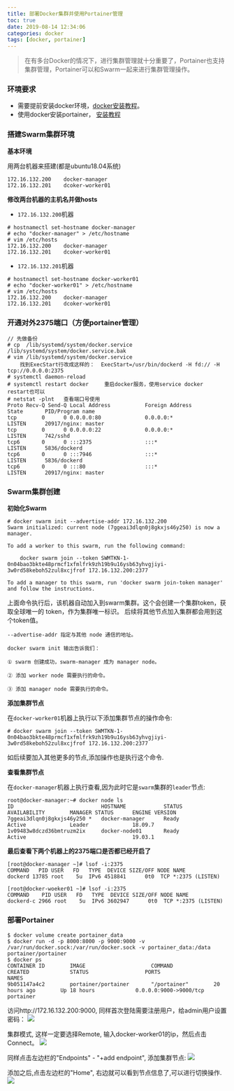 ```yaml
---
title: 部署Docker集群并使用Portainer管理
toc: true
date: 2019-08-14 12:34:06
categories: docker
tags: [docker, portainer]
---
```


> 在有多台Docker的情况下，进行集群管理就十分重要了，Portainer也支持集群管理，Portainer可以和Swarm一起来进行集群管理操作。

### 环境要求

* 需要提前安装docker环境，[docker安装教程](https://docs.docker.com/install/linux/docker-ce/ubuntu/)。
* 使用docker安装portainer， [安装教程](https://www.portainer.io/installation/)

### 搭建Swarm集群环境

**基本环境**

用两台机器来搭建(都是ubuntu18.04系统)

```
172.16.132.200    docker-manager
172.16.132.201    dcoker-worker01
```

**修改两台机器的主机名并做hosts**

* `172.16.132.200`机器
```
# hostnamectl set-hostname docker-manager
# echo "docker-manager" > /etc/hostname
# vim /etc/hosts
172.16.132.200    docker-manager
172.16.132.201    dcoker-worker01
```

* `172.16.132.201`机器
```
# hostnamectl set-hostname docker-worker01
# echo "docker-worker01" > /etc/hostname
# vim /etc/hosts
172.16.132.200    docker-manager
172.16.132.201    dcoker-worker01
```

### 开通对外2375端口（方便portainer管理）

```
// 先做备份
# cp  /lib/systemd/system/docker.service /lib/systemd/system/docker.service.bak 
# vim /lib/systemd/system/docker.service     
    找到ExecStart行改成这样的：  ExecStart=/usr/bin/dockerd -H fd:// -H tcp://0.0.0.0:2375
# systemctl daemon-reload
# systemctl restart docker     重启docker服务，使用service docker restart也可以
# netstat -plnt   查看端口号使用
Proto Recv-Q Send-Q Local Address           Foreign Address         State       PID/Program name    
tcp        0      0 0.0.0.0:80              0.0.0.0:*               LISTEN      20917/nginx: master 
tcp        0      0 0.0.0.0:22              0.0.0.0:*               LISTEN      742/sshd            
tcp6       0      0 :::2375                 :::*                    LISTEN      5836/dockerd        
tcp6       0      0 :::7946                 :::*                    LISTEN      5836/dockerd        
tcp6       0      0 :::80                   :::*                    LISTEN      20917/nginx: master
```

### Swarm集群创建

**初始化Swarm**

```
# docker swarm init --advertise-addr 172.16.132.200
Swarm initialized: current node (7ggeai3dlqn0j8gkxjs46y250) is now a manager.

To add a worker to this swarm, run the following command:

    docker swarm join --token SWMTKN-1-0n04bao3bkte48prmcf1xfmlfrk9zh19b9u16ysb63yhvgjiyi-3w0rd58keboh52zul8xcjfrof 172.16.132.200:2377

To add a manager to this swarm, run 'docker swarm join-token manager' and follow the instructions.
```

上面命令执行后，该机器自动加入到swarm集群。这个会创建一个集群token，获取全球唯一的 token，作为集群唯一标识。
后续将其他节点加入集群都会用到这个token值。

```
--advertise-addr 指定与其他 node 通信的地址。

docker swarm init 输出告诉我们：

① swarm 创建成功，swarm-manager 成为 manager node。

② 添加 worker node 需要执行的命令。

③ 添加 manager node 需要执行的命令。
```

**添加集群节点**

在`docker-worker01`机器上执行以下添加集群节点的操作命令:

```
# docker swarm join --token SWMTKN-1-0n04bao3bkte48prmcf1xfmlfrk9zh19b9u16ysb63yhvgjiyi-3w0rd58keboh52zul8xcjfrof 172.16.132.200:2377
```

如后续要加入其他更多的节点,添加操作也是执行这个命令.

**查看集群节点**

在`docker-manager`机器上执行查看,因为此时它是`swarm`集群的`leader`节点:

```
root@docker-manager:~# docker node ls
ID                            HOSTNAME            STATUS              AVAILABILITY        MANAGER STATUS      ENGINE VERSION
7ggeai3dlqn0j8gkxjs46y250 *   docker-manager      Ready               Active              Leader              18.09.7
1v09483w8dczd36bmtruzm2ix     docker-node01       Ready               Active                                  19.03.1
```

**最后查看下两个机器上的2375端口是否都已经开启了**

```
[root@docker-manager ~]# lsof -i:2375
COMMAND   PID USER   FD   TYPE  DEVICE SIZE/OFF NODE NAME
dockerd 13785 root    5u  IPv6 4518841      0t0  TCP *:2375 (LISTEN)

[root@docker-woeker01 ~]# lsof -i:2375
COMMAND    PID USER   FD   TYPE  DEVICE SIZE/OFF NODE NAME
dockerd-c 2966 root    5u  IPv6 3602947      0t0  TCP *:2375 (LISTEN)
```

### 部署Portainer

```
$ docker volume create portainer_data
$ docker run -d -p 8000:8000 -p 9000:9000 -v /var/run/docker.sock:/var/run/docker.sock -v portainer_data:/data portainer/portainer
$ docker ps
CONTAINER ID        IMAGE                     COMMAND             CREATED             STATUS                  PORTS                                                               NAMES
9b051147a4c2        portainer/portainer       "/portainer"        20 hours ago        Up 18 hours             0.0.0.0:9000->9000/tcp                                              portainer
```

访问http://172.16.132.200:9000,   同样首次登陆需要注册用户，给admin用户设置密码：
![](/../images/portainer-login.png)

集群模式, 这样一定要选择Remote, 输入docker-worker01的ip，然后点击Connect。
![](/../images/portainer-remote.png)

同样点击左边栏的"Endpoints" - "+add endpoint", 添加集群节点:
![](/../images/portainer-endpoints.png)

添加之后,点击左边栏的"Home", 右边就可以看到节点信息了,可以进行切换操作.
![](/../images/portainer-home.png)